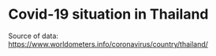 # Covid-19 situation in Thailand

Source of data: https://www.worldometers.info/coronavirus/country/thailand/
